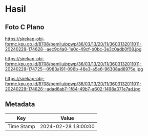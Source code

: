 # Hasil

## Foto C Plano

https://sirekap-obj-formc.kpu.go.id/8708/pemilu/ppwp/36/03/13/20/11/3603132011011-20240228-174628--aec9c4a0-1e0c-49cf-b0bc-3e3c0adb0f08.jpg

https://sirekap-obj-formc.kpu.go.id/8708/pemilu/ppwp/36/03/13/20/11/3603132011011-20240228-174725--0983a191-096b-46e3-a5e6-96308ad8975e.jpg

https://sirekap-obj-formc.kpu.go.id/8708/pemilu/ppwp/36/03/13/20/11/3603132011011-20240228-174826--adad6ab7-1f84-49b7-a602-1498a071e7ad.jpg


## Metadata

| Key        | Value               |
| ---------- | ------------------- |
| Time Stamp | 2024-02-28 18:00:00 |



